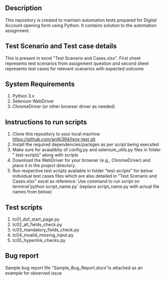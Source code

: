 ## Description
This repository is created to maintain automation tests prepared for Digital Account opening form using Python. It contains solution to the automation assignment.

## Test Scenario and Test case details
This is present in excel "Test Scenario and Cases.xlsx". First sheet represents test scenarios from assignment question and second sheet represents test cases for relevant scenarios with expected outcome

## System Requirements
1. Python 3.x
2. Selenium WebDriver
3. ChromeDriver (or other browser driver as needed)

## Instructions to run scripts
1. Clone this repository to your local machine https://github.com/anilb394/lynx-test.git
2. Install the required dependencies/packges as per script being executed
3. Make sure for avaialibity of config.py and selenium_utils.py files in folder " test-scripts" along with scripts 
4. Download the WebDriver for your browser (e.g., ChromeDriver) and place it in the project directory.
5. Run respective test scripts available in folder "test-scripts" for below individual test cases files which are also detailed in "Test Scenario and Cases.xlsx" excel as reference: Use command to run script on terminal'python script_name.py' (replace script_name.py with actual file names from below)

## Test scripts 
1. tc01_dof_start_page.py
2. tc02_all_fields_check.py
3. tc03_mandatory_fields_check.py
4. tc04_invalid_missing_input.py
5. tc05_hyperlink_checks.py


## Bug report
Sample bug report file "Sample_Bug_Report.docx"is attached as an example for observed issue
